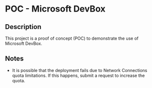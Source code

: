 # POC - Microsoft DevBox

## Description

This project is a proof of concept (POC) to demonstrate the use of Microsoft DevBox.

## Notes

- It is possible that the deployment fails due to Network Connections quota limitations. If this happens, submit a request to increase the quota.
